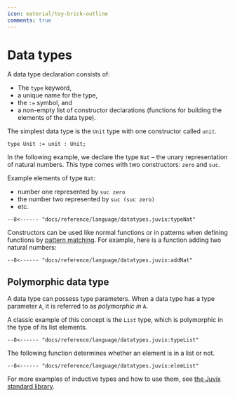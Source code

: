 ```yaml
---
icon: material/toy-brick-outline
comments: true
---
```


# Data types

A data type declaration consists of:

- The `type` keyword,
- a unique name for the type,
- the `:=` symbol, and
- a non-empty list of constructor declarations (functions for
  building the elements of the data type).

The simplest data type is the `Unit` type with one constructor called
`unit`.

```juvix
type Unit := unit : Unit;
```

In the following example, we declare the type `Nat` – the unary
representation of natural numbers. This type comes with two
constructors: `zero` and `suc`.

Example elements of type `Nat`:

- number one represented by `suc zero`
- the number two represented by `suc (suc zero)`
- etc.

```juvix
--8<------ "docs/reference/language/datatypes.juvix:typeNat"
```

Constructors can be used like normal functions or in patterns when
defining functions by [pattern matching](../functions#pattern-matching).
For example, here is a function adding two natural numbers:

```juvix
--8<------ "docs/reference/language/datatypes.juvix:addNat"
```

## Polymorphic data type

A data type can possess type parameters. When a data type has a type parameter
`A`, it is referred to as _polymorphic in_ `A`.

A classic example of this concept is the `List` type, which is polymorphic in
the type of its list elements.

```juvix
--8<------ "docs/reference/language/datatypes.juvix:typeList"
```

The following function determines whether an element is in a list or not.

```juvix
--8<------ "docs/reference/language/datatypes.juvix:elemList"
```

For more examples of inductive types and how to use them, see [the Juvix
standard library](https://anoma.github.io/juvix-stdlib/).

